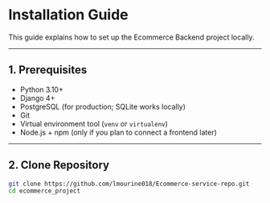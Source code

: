 # Installation Guide

This guide explains how to set up the Ecommerce Backend project locally.

---

## 1. Prerequisites
- Python 3.10+
- Django 4+
- PostgreSQL (for production; SQLite works locally)
- Git
- Virtual environment tool (`venv` or `virtualenv`)
- Node.js + npm (only if you plan to connect a frontend later)

---

## 2. Clone Repository
```bash
git clone https://github.com/lmourine018/Ecommerce-service-repo.git
cd ecommerce_project
